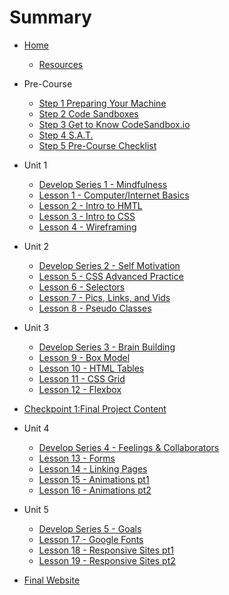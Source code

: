 # Summary

<!-- @TODO ATTENTION: DEVELOPER, this page creates a navigation window on the left of the textbook. The links built here will create dropdown for each week which reveal links to each day's pre-homework and class lesson.

TIP: Use this page to navigate your files more easily. -->

* [Home](home.md)
    * [Resources](preCourseWork/Resources.md)


* Pre-Course 
    * [Step 1 Preparing Your Machine](preCourseWork/prepareYourMachine-Prep.md)
    * [Step 2 Code Sandboxes](preCourseWork/codeSandBoxes-Prep.md)
    * [Step 3 Get to Know CodeSandbox.io](preCourseWork/GettingCodeSandbox.md)
    * [Step 4 S.A.T.](preCourseWork/splat-Prep.md)
    * [Step 5 Pre-Course Checklist](preCourseWork/preCourseChecklist.md)


* Unit 1
    * [Develop Series 1 - Mindfulness](./DevUnit/Mindfulness.md)
    * [Lesson 1 - Computer/Internet Basics](./Unit01/Computer.md)
    * [Lesson 2 - Intro to HMTL](./Unit01/HTML-Intro.md)
    * [Lesson 3 - Intro to CSS](Unit01/CSS-Intro.md)
    * [Lesson 4 - Wireframing](Unit01/Wireframing.md)


* Unit 2
    * [Develop Series 2 - Self Motivation](./DevUnit/SelfMotivation.md)
    * [Lesson 5 - CSS Advanced Practice](Unit02/CSSAdvanced.md)
    * [Lesson 6 - Selectors](Unit02/Selectors.md)
    * [Lesson 7 - Pics, Links, and Vids](Unit02/MediaTags.md)
    * [Lesson 8 - Pseudo Classes](Unit02/PseudoClass.md)


 * Unit 3
    * [Develop Series 3 - Brain Building](./DevUnit/BrainBuilding.md)
    * [Lesson 9 - Box Model](Unit03/BoxModel.md)
    * [Lesson 10 - HTML Tables](Unit03/HTMLTables.md)
    * [Lesson 11 - CSS Grid](Unit03/CSSGrid.md)
    * [Lesson 12 - Flexbox](Unit03/Flexbox.md)


* [Checkpoint 1:Final Project Content](checkPoints/ProjectContent.md)


* Unit 4
    * [Develop Series 4 - Feelings & Collaborators](./DevUnit/Feels.md)
    * [Lesson 13 - Forms](Unit04/HTMLForms.md)
    * [Lesson 14 - Linking Pages](Unit04/ExternalResources.md)
    * [Lesson 15 - Animations pt1](Unit04/AnimationsPt1.md)
    * [Lesson 16 - Animations pt2](Unit04/AnimationsPt2.md)



* Unit 5
    * [Develop Series 5 - Goals](./DevUnit/Goals.md)
    * [Lesson 17 - Google Fonts](Unit05/GoogleFonts.md)
    * [Lesson 18 - Responsive Sites pt1](Unit05/ResponsivePt1.md)
    * [Lesson 19 - Responsive Sites pt2](Unit05/ResponsivePt2.md)



* [Final Website](checkPoints/FinalWebsite.md)

<!-- TODO * PreRequisite Unit
    * [PreReq 1 - Hardware Basics](PreReq/Hardware.md)
    * [PreReq 2 - Typing Club](PreReq/TypingClub.md)
    * [PreReq 3 - Digital Citizenship](PreReq/DigitalCitizen.md)
    * [D2 Class - ProjectTitle16](08Week/02DayClass.md) -->
<!--TODO * Post-Class Work
    * [Subject 1](postClassWork/01Post.md)
    * [Subject 2](postClassWork/02Post.md)
    * [Subject 3](postClassWork/03Post.md)
    * [Subject 4](postClassWork/04Post.md) -->